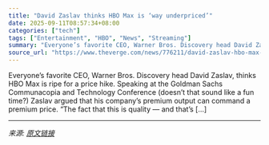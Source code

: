 ```yaml
---
title: "David Zaslav thinks HBO Max is ‘way underpriced’"
date: 2025-09-11T08:57:34+08:00
categories: ["tech"]
tags: ["Entertainment", "HBO", "News", "Streaming"]
summary: "Everyone’s favorite CEO, Warner Bros. Discovery head David Zaslav, thinks HBO Max is ripe for a price hike. Speaking at the Goldman Sachs Communacopia and Technology Conference (doesn’t that sound lik"
source_url: "https://www.theverge.com/news/776211/david-zaslav-hbo-max-way-underpriced-password-sharing"
---
```


Everyone’s favorite CEO, Warner Bros. Discovery head David Zaslav, thinks HBO Max is ripe for a price hike. Speaking at the Goldman Sachs Communacopia and Technology Conference (doesn’t that sound like a fun time?) Zaslav argued that his company’s premium output can command a premium price. “The fact that this is quality — and that’s [&#8230;]

---

*来源: [原文链接](https://www.theverge.com/news/776211/david-zaslav-hbo-max-way-underpriced-password-sharing)*

